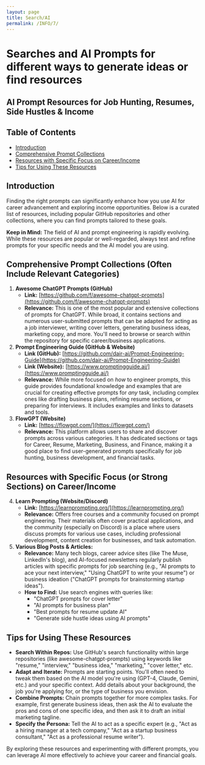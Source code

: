 ```yaml
---
layout: page
title: Search/AI
permalink: /INFO/7/
---
```

# Searches and AI Prompts for different ways to generate ideas or find resources

## AI Prompt Resources for Job Hunting, Resumes, Side Hustles & Income

## Table of Contents
- [Introduction](#introduction)
- [Comprehensive Prompt Collections](#comprehensive-prompt-collections-often-include-relevant-categories)
- [Resources with Specific Focus on Career/Income](#resources-with-specific-focus-or-strong-sections-on-careerincome)
- [Tips for Using These Resources](#tips-for-using-these-resources)

## Introduction

Finding the right prompts can significantly enhance how you use AI for career advancement and exploring income opportunities. Below is a curated list of resources, including popular GitHub repositories and other collections, where you can find prompts tailored to these goals.

**Keep in Mind:** The field of AI and prompt engineering is rapidly evolving. While these resources are popular or well-regarded, always test and refine prompts for your specific needs and the AI model you are using.

## Comprehensive Prompt Collections (Often Include Relevant Categories)

1. **Awesome ChatGPT Prompts (GitHub)**  
   * **Link:** [https://github.com/f/awesome-chatgpt-prompts](https://github.com/f/awesome-chatgpt-prompts)  
   * **Relevance:** This is one of the most popular and extensive collections of prompts for ChatGPT. While broad, it contains sections and numerous user-submitted prompts that can be adapted for acting as a job interviewer, writing cover letters, generating business ideas, marketing copy, and more. You'll need to browse or search within the repository for specific career/business applications.  
2. **Prompt Engineering Guide (GitHub & Website)**  
   * **Link (GitHub):** [https://github.com/dair-ai/Prompt-Engineering-Guide](https://github.com/dair-ai/Prompt-Engineering-Guide)  
   * **Link (Website):** [https://www.promptingguide.ai/](https://www.promptingguide.ai/)  
   * **Relevance:** While more focused on *how* to engineer prompts, this guide provides foundational knowledge and examples that are crucial for creating effective prompts for *any* task, including complex ones like drafting business plans, refining resume sections, or preparing for interviews. It includes examples and links to datasets and tools.  
3. **FlowGPT (Website)**  
   * **Link:** [https://flowgpt.com/](https://flowgpt.com/)  
   * **Relevance:** This platform allows users to share and discover prompts across various categories. It has dedicated sections or tags for Career, Resume, Marketing, Business, and Finance, making it a good place to find user-generated prompts specifically for job hunting, business development, and financial tasks.

## Resources with Specific Focus (or Strong Sections) on Career/Income

4. **Learn Prompting (Website/Discord)**  
   * **Link:** [https://learnprompting.org/](https://learnprompting.org/)  
   * **Relevance:** Offers free courses and a community focused on prompt engineering. Their materials often cover practical applications, and the community (especially on Discord) is a place where users discuss prompts for various use cases, including professional development, content creation for businesses, and task automation.  
5. **Various Blog Posts & Articles:**  
   * **Relevance:** Many tech blogs, career advice sites (like The Muse, LinkedIn's blog), and AI-focused newsletters regularly publish articles with specific prompts for job searching (e.g., "AI prompts to ace your next interview," "Using ChatGPT to write your resume") or business ideation ("ChatGPT prompts for brainstorming startup ideas").  
   * **How to Find:** Use search engines with queries like:  
     * "ChatGPT prompts for cover letter"  
     * "AI prompts for business plan"  
     * "Best prompts for resume update AI"  
     * "Generate side hustle ideas using AI prompts"

## Tips for Using These Resources

* **Search Within Repos:** Use GitHub's search functionality within large repositories (like awesome-chatgpt-prompts) using keywords like "resume," "interview," "business idea," "marketing," "cover letter," etc.  
* **Adapt and Iterate:** Prompts are starting points. You'll often need to tweak them based on the AI model you're using (GPT-4, Claude, Gemini, etc.) and your specific context. Add details about your background, the job you're applying for, or the type of business you envision.  
* **Combine Prompts:** Chain prompts together for more complex tasks. For example, first generate business ideas, then ask the AI to evaluate the pros and cons of one specific idea, and then ask it to draft an initial marketing tagline.  
* **Specify the Persona:** Tell the AI to act as a specific expert (e.g., "Act as a hiring manager at a tech company," "Act as a startup business consultant," "Act as a professional resume writer").

By exploring these resources and experimenting with different prompts, you can leverage AI more effectively to achieve your career and financial goals.
